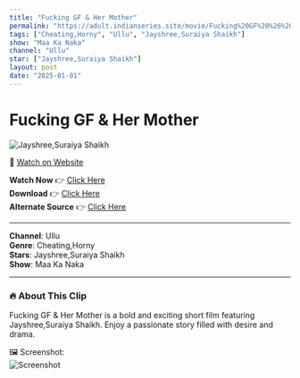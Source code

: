 ```yaml
---
title: "Fucking GF & Her Mother"
permalink: "https://adult.indianseries.site/movie/Fucking%20GF%20%26%20Her%20Mother"
tags: ["Cheating,Horny", "Ullu", "Jayshree,Suraiya Shaikh"]
show: "Maa Ka Naka"
channel: "Ullu"
star: ["Jayshree,Suraiya Shaikh"]
layout: post
date: "2025-01-01"
---
```


# Fucking GF & Her Mother

![Jayshree,Suraiya Shaikh](https://shorts.desisins.com/wp-content/uploads/2025/01/maa-ka-naka-jayshree-suriaya-ullu-desisins.com_.jpg)

🔗 [Watch on Website](https://adult.indianseries.site/movie/Fucking%20GF%20%26%20Her%20Mother)

**Watch Now** 👉 [Click Here](https://adult.indianseries.site/movie/Fucking%20GF%20%26%20Her%20Mother)  
**Download** 👉 [Click Here](https://adult.indianseries.site/movie/Fucking%20GF%20%26%20Her%20Mother)  
**Alternate Source** 👉 [Click Here](https://adult.indianseries.site/movie/Fucking%20GF%20%26%20Her%20Mother)

---

**Channel**: Ullu  
**Genre**: Cheating,Horny  
**Stars**: Jayshree,Suraiya Shaikh  
**Show**: Maa Ka Naka

---

### 🔥 About This Clip

Fucking GF & Her Mother is a bold and exciting short film featuring Jayshree,Suraiya Shaikh. Enjoy a passionate story filled with desire and drama.
 
🖼️ Screenshot:  
![Screenshot](https://shorts.desisins.com/wp-content/uploads/2025/01/maa-ka-naka-jayshree-suriaya-ullu-desisins.com_.jpg)
